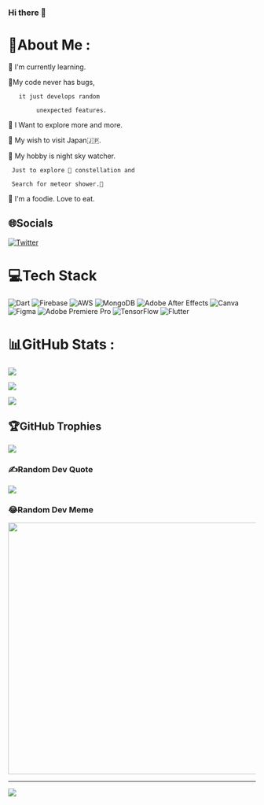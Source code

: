 ### Hi there 👋

# 💫About Me :

🌱 I'm currently learning.

🎉My code never has bugs,

       it just develops random

            unexpected features.

🧿  I Want to explore more and more.

🎋 My wish to visit Japan🇯🇵.

🚀 My hobby is night sky watcher.

     Just to explore 🌌 constellation and

     Search for meteor shower.🌠

🍛 I'm a foodie. Love to eat.

## 🌐Socials

[![Twitter](https://img.shields.io/badge/Twitter-%231DA1F2.svg?logo=Twitter&logoColor=white)](https://twitter.com/@weridsatya) 

# 💻Tech Stack

![Dart](https://img.shields.io/badge/dart-%230175C2.svg?style=for-the-badge&logo=dart&logoColor=white) ![Firebase](https://img.shields.io/badge/firebase-%23039BE5.svg?style=for-the-badge&logo=firebase) ![AWS](https://img.shields.io/badge/AWS-%23FF9900.svg?style=for-the-badge&logo=amazon-aws&logoColor=white) ![MongoDB](https://img.shields.io/badge/MongoDB-%234ea94b.svg?style=for-the-badge&logo=mongodb&logoColor=white) ![Adobe After Effects](https://img.shields.io/badge/Adobe%20After%20Effects-9999FF.svg?style=for-the-badge&logo=Adobe%20After%20Effects&logoColor=white) ![Canva](https://img.shields.io/badge/Canva-%2300C4CC.svg?style=for-the-badge&logo=Canva&logoColor=white) 	![Figma](https://img.shields.io/badge/figma-%23F24E1E.svg?style=for-the-badge&logo=figma&logoColor=white) ![Adobe Premiere Pro](https://img.shields.io/badge/Adobe%20Premiere%20Pro-9999FF.svg?style=for-the-badge&logo=Adobe%20Premiere%20Pro&logoColor=white) ![TensorFlow](https://img.shields.io/badge/TensorFlow-%23FF6F00.svg?style=for-the-badge&logo=TensorFlow&logoColor=white) ![Flutter](https://img.shields.io/badge/Flutter-%2302569B.svg?style=for-the-badge&logo=Flutter&logoColor=white)

# 📊GitHub Stats :

![](https://github-readme-stats.vercel.app/api?username=Finding-new-code&theme=midnight-purple&hide_border=false&include_all_commits=false&count_private=false)<br/>

![](https://github-readme-streak-stats.herokuapp.com/?user=Finding-new-code&theme=midnight-purple&hide_border=false)<br/>

![](https://github-readme-stats.vercel.app/api/top-langs/?username=Finding-new-code&theme=midnight-purple&hide_border=false&include_all_commits=false&count_private=false&layout=compact)

## 🏆GitHub Trophies

![](https://github-profile-trophy.vercel.app/?username=Finding-new-code&theme=discord&no-frame=false&no-bg=false&margin-w=4)

### ✍️Random Dev Quote

![](https://quotes-github-readme.vercel.app/api?type=horizontal&theme=tokyonight)

### 😂Random Dev Meme

<img src="https://random-memer.herokuapp.com/" width="512px"/>

---

[![](https://visitcount.itsvg.in/api?id=Finding-new-code&icon=0&color=6)](https://visitcount.itsvg.in)



























